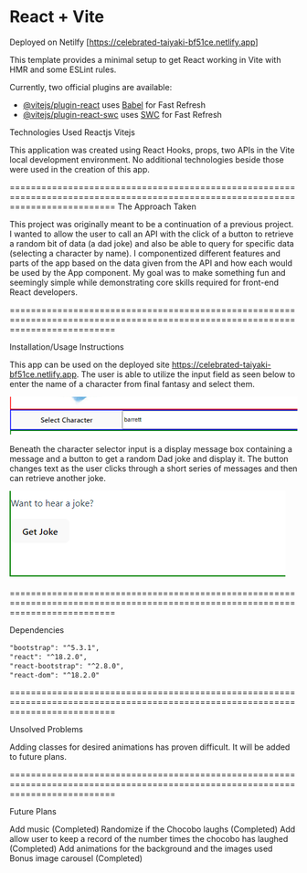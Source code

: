 # React + Vite

Deployed on Netilfy [https://celebrated-taiyaki-bf51ce.netlify.app]

This template provides a minimal setup to get React working in Vite with HMR and some ESLint rules.

Currently, two official plugins are available:

- [@vitejs/plugin-react](https://github.com/vitejs/vite-plugin-react/blob/main/packages/plugin-react/README.md) uses [Babel](https://babeljs.io/) for Fast Refresh
- [@vitejs/plugin-react-swc](https://github.com/vitejs/vite-plugin-react-swc) uses [SWC](https://swc.rs/) for Fast Refresh

Technologies Used
Reactjs
Vitejs

This application was created using React Hooks, props, two APIs in the Vite local development environment. No additional technologies beside those were used in the creation of this app. 

================================================================================================================================
The Approach Taken

This project was originally meant to be a continuation of a previous project. I wanted to allow the user to call an API with the click of a button to retrieve a random bit of data (a dad joke) and also be able to query for specific data (selecting a character by name). I componentized different features and parts of the app based on the data given from the API and how each would be used by the App component. My goal was to make something fun and seemingly simple while demonstrating core skills required for front-end React developers. 

================================================================================================================================

Installation/Usage Instructions

This app can be used on the deployed site https://celebrated-taiyaki-bf51ce.netlify.app. The user is able to utilize the input field as seen below to enter the name of a character from final fantasy and select them. 

![Alt text](public/select-character.png)

Beneath the character selector input is a display message box containing a message and a button to get a random Dad joke and display it. The button changes text as the user clicks through a short series of messages and then can retrieve another joke.

![Alt text](public/getJoke.png)

================================================================================================================================

Dependencies

    "bootstrap": "^5.3.1",
    "react": "^18.2.0",
    "react-bootstrap": "^2.8.0",
    "react-dom": "^18.2.0"

================================================================================================================================


Unsolved Problems

Adding classes for desired animations has proven difficult. It will be added to future plans.

================================================================================================================================

Future Plans

Add music (Completed)
Randomize if the Chocobo laughs (Completed)
Add allow user to keep a record of the number times the chocobo has laughed (Completed)
Add animations for the background and the images used 
Bonus image carousel (Completed)
